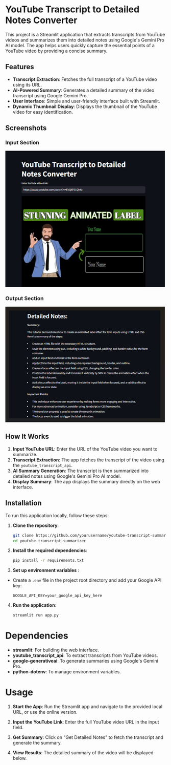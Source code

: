 # YouTube Transcript to Detailed Notes Converter

This project is a Streamlit application that extracts transcripts from YouTube videos and summarizes them into detailed notes using Google's Gemini Pro AI model. The app helps users quickly capture the essential points of a YouTube video by providing a concise summary.

## Features

- **Transcript Extraction**: Fetches the full transcript of a YouTube video using its URL.
- **AI-Powered Summary**: Generates a detailed summary of the video transcript using Google Gemini Pro.
- **User Interface**: Simple and user-friendly interface built with Streamlit.
- **Dynamic Thumbnail Display**: Displays the thumbnail of the YouTube video for easy identification.

## Screenshots

### Input Section
<img src="Images/Input.png" alt="Input Section" width="500"/>

### Output Section
<img src="Images/OutputImage.png" alt="Output Section" width="500"/>

## How It Works

1. **Input YouTube URL**: Enter the URL of the YouTube video you want to summarize.
2. **Transcript Extraction**: The app fetches the transcript of the video using the `youtube_transcript_api`.
3. **AI Summary Generation**: The transcript is then summarized into detailed notes using Google's Gemini Pro AI model.
4. **Display Summary**: The app displays the summary directly on the web interface.

## Installation

To run this application locally, follow these steps:

1. **Clone the repository**:

   ```bash
   git clone https://github.com/yourusername/youtube-transcript-summarizer.git
   cd youtube-transcript-summarizer
   
2. **Install the required dependencies**:
   ```bash
   pip install -r requirements.txt
   
3. **Set up environment variables** :

- Create a `.env` file in the project root directory and add your Google API key:

  ```plaintext
  GOOGLE_API_KEY=your_google_api_key_here

4. **Run the application**:

   ```bash
   streamlit run app.py

# Dependencies

- **streamlit**: For building the web interface.
- **youtube_transcript_api**: To extract transcripts from YouTube videos.
- **google-generativeai**: To generate summaries using Google's Gemini Pro.
- **python-dotenv**: To manage environment variables.

# Usage

1. **Start the App**: Run the Streamlit app and navigate to the provided local URL, or use the online version.

2. **Input the YouTube Link**: Enter the full YouTube video URL in the input field.

3. **Get Summary**: Click on "Get Detailed Notes" to fetch the transcript and generate the summary.

4. **View Results**: The detailed summary of the video will be displayed below.
